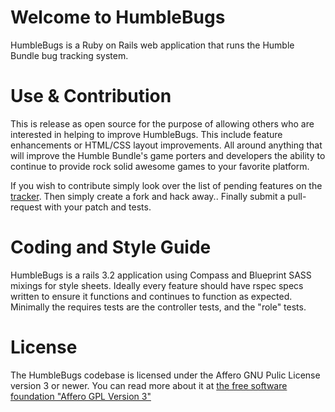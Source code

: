 Welcome to HumbleBugs
=====================

HumbleBugs is a Ruby on Rails web application that runs the Humble Bundle bug tracking system.

Use & Contribution
==================

This is release as open source for the purpose of allowing others who are interested in helping to improve HumbleBugs.
This include feature enhancements or HTML/CSS layout improvements. All around anything that will improve the Humble
Bundle's game porters and developers the ability to continue to provide rock solid awesome games to your favorite
platform.

If you wish to contribute simply look over the list of pending features on the [tracker](https://www.pivotaltracker.com/projects/487873).
Then simply create a fork and hack away..  Finally submit a pull-request with your patch and tests.

Coding and Style Guide
======================

HumbleBugs is a rails 3.2 application using Compass and Blueprint SASS mixings for style sheets. Ideally every feature
should have rspec specs written to ensure it functions and continues to function as expected.  Minimally the requires
tests are the controller tests, and the "role" tests.

License
=======

The HumbleBugs codebase is licensed under the Affero GNU Pulic License version 3 or newer.
You can read more about it at [the free software foundation "Affero GPL Version 3"](http://www.gnu.org/licenses/agpl.html)
